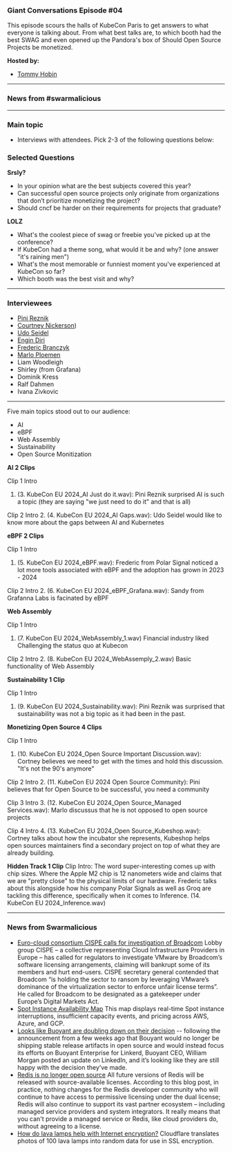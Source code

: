 
### Giant Conversations Episode #04

This episode scours the halls of KubeCon Paris to get answers to what everyone is talking about. From what best talks are, to which booth had the best SWAG and even opened up the Pandora's box of Should Open Source Projects be monetized.

**Hosted by:** 

* [Tommy Hobin](https://twitter.com/tommyhobin)

------------------------------------------------------------------------------------------------------------------------------

### News from #swarmalicious



-----------------------------------------------------------------------------------------------------------------------------------------

### Main topic

* Interviews with attendees. Pick 2-3 of the following questions below:

### Selected Questions

**Srsly?**
- In your opinion what are the best subjects covered this year?
- Can successful open source projects only originate from organizations that don’t prioritize monetizing the project?
- Should cncf be harder on their requirements for projects that graduate?

**LOLZ**
- What's the coolest piece of swag or freebie you've picked up at the conference?
- If KubeCon had a theme song, what would it be and why? (one answer "it's raining men")
- What's the most memorable or funniest moment you've experienced at KubeCon so far?
- Which booth was the best visit and why?

------------------------------------------------------------------------------------------------------------------------------

### Interviewees

* [Pini Reznik](https://www.linkedin.com/in/pinireznik/)
* [Courtney Nickerson](https://www.linkedin.com/in/cortney-nickerson-26836413a/))
* [Udo Seidel](https://www.linkedin.com/in/udoseidel/)
* [Engin Diri](https://www.linkedin.com/in/engin-diri/)
* [Frederic Branczyk](https://www.linkedin.com/in/frederic-branczyk/)
* [Marlo Ploemen](https://www.linkedin.com/in/marloploemen/)
* Liam Woodleigh
* Shirley (from Grafana)
* Dominik Kress
* Ralf Dahmen
* Ivana Zivkovic

------------------------------------------------------------------------------------------------------------------------------

Five main topics stood out to our audience:
- AI
- eBPF
- Web Assembly
- Sustainability
- Open Source Monitization

**AI 2 Clips**

Clip 1 Intro
1. (3. KubeCon EU 2024_AI Just do it.wav): Pini Reznik surprised AI is such a topic (they are saying "we just need to do it" and that is all)

Clip 2 Intro
2.  (4. KubeCon EU 2024_AI Gaps.wav): Udo Seidel would like to know more about the gaps between AI and Kubernetes

**eBPF 2 Clips**

Clip 1 Intro
1. (5. KubeCon EU 2024_eBPF.wav): Frederic from Polar Signal noticed a lot more tools associated with eBPF and the adoption has grown in 2023 - 2024

Clip 2 Intro
2. (6. KubeCon EU 2024_eBPF_Grafana.wav): Sandy from Grafanna Labs is facinated by eBPF

**Web Assembly**

Clip 1 Intro
1. (7. KubeCon EU 2024_WebAssembly_1.wav) Financial industry liked Challenging the status quo at Kubecon

Clip 2 Intro
2. (8. KubeCon EU 2024_WebAssemply_2.wav) Basic functionality of Web Assembly

**Sustainability 1 Clip**

Clip 1 Intro 
1. (9. KubeCon EU 2024_Sustainability.wav): Pini Reznik was surprised that sustainability was not a big topic as it had been in the past.

**Monetizing Open Source 4 Clips**

Clip 1 Intro
1. (10. KubeCon EU 2024_Open Source Important Discussion.wav): Cortney believes we need to get with the times and hold this discussion. "It's not the 90's anymore"

Clip 2 Intro
2. (11. KubeCon EU 2024 Open Source Community): Pini believes that for Open Source to be successful, you need a community 

Clip 3 Intro
3. (12. KubeCon EU 2024_Open Source_Managed Services.wav): Marlo discussus that he is not opposed to open source projects

Clip 4 Intro
4. (13. KubeCon EU 2024_Open Source_Kubeshop.wav): Cortney talks about how the incubator she represents, Kubeshop helps open sources maintainers find a secondary project on top of what they are already building.

**Hidden Track 1 Clip**
Clip Intro: The word super-interesting comes up with chip sizes. Where the Apple M2 chip is 12 nanometers wide and claims that we are "pretty close" to the physical limits of our hardware. Frederic talks about this alongside how his company Polar Signals as well as Groq are tackling this difference, specifically when it comes to Inference. (14. KubeCon EU 2024_Inference.wav)

------------------------------------------------------------------------------------------------------------------------------

### News from Swarmalicious

- [Euro-cloud consortium CISPE calls for investigation of Broadcom](https://www.theregister.com/2024/03/21/cispe_vmware_broadcom_license_warning/) Lobby group CISPE – a collective representing Cloud Infrastructure Providers in Europe – has called for regulators to investigate VMware by Broadcom’s software licensing arrangements, claiming will bankrupt some of its members and hurt end-users. CISPE secretary general contended that Broadcom “is holding the sector to ransom by leveraging VMware’s dominance of the virtualization sector to enforce unfair license terms”. He called for Broadcom to be designated as a gatekeeper under Europe’s Digital Markets Act.
- [Spot Instance Availability Map](https://cast.ai/spot-availability-map/) This map displays real-time Spot instance interruptions, insufficient capacity events, and pricing across AWS, Azure, and GCP.
- [Looks like Buoyant are doubling down on their decision](https://www.linkedin.com/posts/wmorgan_announcing-linkerd-215-support-for-vm-workloads-activity-7175635441595899904-KQF2/?utm_source=share&utm_medium=member_ios) -- following the announcement from a few weeks ago that Bouyant would no longer be shipping stable release artifacts in open source and would instead focus its efforts on Buoyant Enterprise for Linkerd, Buoyant CEO, William Morgan posted an update on LinkedIn, and it’s looking like they are still happy with the decision they’ve made.
- [Redis is no longer open source](https://redis.com/blog/redis-adopts-dual-source-available-licensing/) All future versions of Redis will be released with source-available licenses. According to this blog post, in practice, nothing changes for the Redis developer community who will continue to have access to permissive licensing under the dual license; Redis will also continue to support its vast partner ecosystem – including managed service providers and system integrators. It really means that you can't provide a managed service or Redis, like cloud providers do, without agreeing to a license.
- [How do lava lamps help with Internet encryption?](https://www.cloudflare.com/en-gb/learning/ssl/lava-lamp-encryption/) Cloudflare translates photos of 100 lava lamps into random data for use in SSL encryption.

